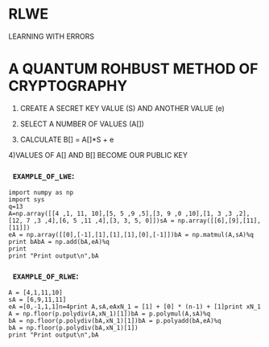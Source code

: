    # RLWE
   LEARNING WITH ERRORS
   
  # A QUANTUM ROHBUST METHOD OF CRYPTOGRAPHY
  
  1) CREATE A SECRET KEY VALUE (S) AND ANOTHER VALUE (e)
  
  2) SELECT A NUMBER OF VALUES (A[])
  
  3) CALCULATE B[] = A[]*S + e
  
  4)VALUES OF A[] AND B[] BECOME OUR PUBLIC KEY
  
  

### ` EXAMPLE_OF_LWE`: 
```
import numpy as np
import sys
q=13
A=np.array([[4 ,1, 11, 10],[5, 5 ,9 ,5],[3, 9 ,0 ,10],[1, 3 ,3 ,2],[12, 7 ,3 ,4],[6, 5 ,11 ,4],[3, 3, 5, 0]])sA = np.array([[6],[9],[11],[11]])
eA = np.array([[0],[-1],[1],[1],[1],[0],[-1]])bA = np.matmul(A,sA)%q
print bAbA = np.add(bA,eA)%q
print
print "Print output\n",bA
```
### ` EXAMPLE_OF_RLWE`: 
```
A = [4,1,11,10]
sA = [6,9,11,11]
eA =[0,-1,1,1]n=4print A,sA,eAxN_1 = [1] + [0] * (n-1) + [1]print xN_1
A = np.floor(p.polydiv(A,xN_1)[1])bA = p.polymul(A,sA)%q
bA = np.floor(p.polydiv(bA,xN_1)[1])bA = p.polyadd(bA,eA)%q
bA = np.floor(p.polydiv(bA,xN_1)[1])
print "Print output\n",bA
```
